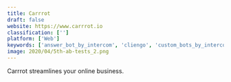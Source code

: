 ```yaml
---
title: Carrrot
draft: false 
website: https://www.carrrot.io
classification: ['']
platform: ['Web']
keywords: ['answer_bot_by_intercom', 'cliengo', 'custom_bots_by_intercom', 'driftbot', 'faqbot', 'gosquared', 'helpcrunch', 'helpsite', 'insightly', 'intercom', 'livechat', 'marketable', 'pipedrive', 'prosperworks', 'salesflare', 'salesforce', 'vtiger_crm', 'zoho_crm', 'tawk.to']
image: 2020/04/5th-ab-tests_2.png
---
```

Carrrot streamlines your online business.